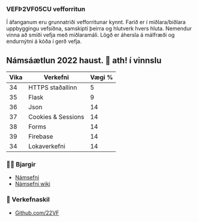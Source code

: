 ### VEFÞ2VF05CU vefforritun
Í áfanganum eru grunnatriði vefforritunar kynnt. Farið er í miðlara/biðlara uppbyggingu vefsíðna, samskipti þeirra og hlutverk hvers hluta. Nemendur vinna að smíði vefja með miðlaramáli. Lögð er áhersla á málfræði og endurnýtni á kóða í gerð vefja.

## Námsáætlun 2022 haust. 👋 ath! í vinnslu

| Vika  | Verkefni   | Vægi % |
|---|---|---|
| 34  | HTTPS staðallinn  | 5  |
| 35  | Flask    | 9  |
| 36  | Json | 14  |
| 37  | Cookies & Sessions | 14  |
| 38  | Forms | 14  |
| 39  | Firebase | 14  |
| 34  | Lokaverkefni | 14  |

### 👩‍💻 Bjargir

* [Námsefni](https://github.com/vefthroun/namsefni/wiki)
* [Námsefni wiki](https://github.com/vefthroun/namsefni/wiki)


### 🌈 Verkefnaskil

* [Github.com/22VF](https://github.com/22vf)


<!--

**Here are some ideas to get you started:**


🙋‍♀️ A short introduction - what is your organization all about?
 Contribution guidelines - how can the community get involved?
Useful resources - where can the community find your docs? Is there anything else the community should know?
🍿 Fun facts - what does your team eat for breakfast?
🧙 Remember, you can do mighty things with the power of [Markdown](https://docs.github.com/github/writing-on-github/getting-started-with-writing-and-formatting-on-github/basic-writing-and-formatting-syntax)
-->
